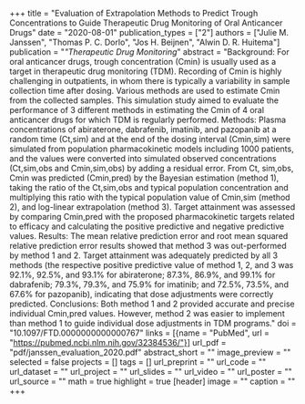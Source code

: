 +++
title = "Evaluation of Extrapolation Methods to Predict Trough Concentrations to Guide Therapeutic Drug Monitoring of Oral Anticancer Drugs"
date = "2020-08-01"
publication_types = ["2"]
authors = ["Julie M. Janssen", "Thomas P. C. Dorlo", "Jos H. Beijnen", "Alwin D. R. Huitema"]
publication = "_"Therapeutic Drug Monitoring_"
abstract = "Background: For oral anticancer drugs, trough concentration (Cmin) is usually used as a target in therapeutic drug monitoring (TDM). Recording of Cmin is highly challenging in outpatients, in whom there is typically a variability in sample collection time after dosing. Various methods are used to estimate Cmin from the collected samples. This simulation study aimed to evaluate the performance of 3 different methods in estimating the Cmin of 4 oral anticancer drugs for which TDM is regularly performed.
Methods: Plasma concentrations of abiraterone, dabrafenib, imatinib, and pazopanib at a random time (Ct,sim) and at the end of the dosing interval (Cmin,sim) were simulated from population pharmacokinetic models including 1000 patients, and the values were converted into simulated observed concentrations (Ct,sim,obs and Cmin,sim,obs) by adding a residual error. From Ct, sim,obs, Cmin was predicted (Cmin,pred) by the Bayesian estimation (method 1), taking the ratio of the Ct,sim,obs and typical population concentration and multiplying this ratio with the typical population value of Cmin,sim (method 2), and log-linear extrapolation (method 3). Target attainment was assessed by comparing Cmin,pred with the proposed pharmacokinetic targets related to efficacy and calculating the positive predictive and negative predictive values.
Results: The mean relative prediction error and root mean squared relative prediction error results showed that method 3 was out-performed by method 1 and 2. Target attainment was adequately predicted by all 3 methods (the respective positive predictive value of method 1, 2, and 3 was 92.1%, 92.5%, and 93.1% for abiraterone; 87.3%, 86.9%, and 99.1% for dabrafenib; 79.3%, 79.3%, and 75.9% for imatinib; and 72.5%, 73.5%, and 67.6% for pazopanib), indicating that dose adjustments were correctly predicted.
Conclusions: Both method 1 and 2 provided accurate and precise individual Cmin,pred values. However, method 2 was easier to implement than method 1 to guide individual dose adjustments in TDM programs."
doi = "10.1097/FTD.0000000000000767"
links = [{name = "PubMed", url = "https://pubmed.ncbi.nlm.nih.gov/32384536/"}]
url_pdf = "pdf/janssen_evaluation_2020.pdf"
abstract_short = ""
image_preview = ""
selected = false
projects = []
tags = []
url_preprint = ""
url_code = ""
url_dataset = ""
url_project = ""
url_slides = ""
url_video = ""
url_poster = ""
url_source = ""
math = true
highlight = true
[header]
image = ""
caption = ""
+++

